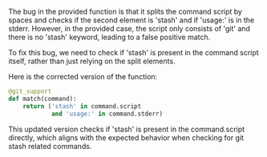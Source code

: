 The bug in the provided function is that it splits the command script by spaces and checks if the second element is 'stash' and if 'usage:' is in the stderr. However, in the provided case, the script only consists of 'git' and there is no 'stash' keyword, leading to a false positive match.

To fix this bug, we need to check if 'stash' is present in the command script itself, rather than just relying on the split elements.

Here is the corrected version of the function:

```python
@git_support
def match(command):
    return ('stash' in command.script
            and 'usage:' in command.stderr)
```

This updated version checks if 'stash' is present in the command.script directly, which aligns with the expected behavior when checking for git stash related commands.
